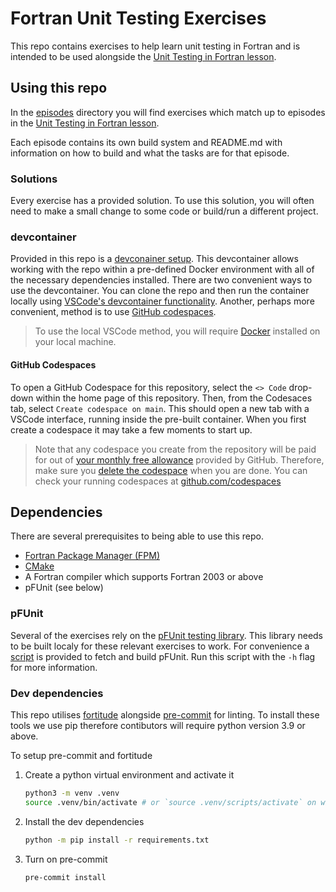# Fortran Unit Testing Exercises

This repo contains exercises to help learn unit testing in Fortran and is intended to be used alongside the
[Unit Testing in Fortran lesson](https://github-pages.arc.ucl.ac.uk/fortran-unit-testing-lesson/).

## Using this repo

In the [episodes](./episodes/) directory you will find exercises which match up to episodes in the
[Unit Testing in Fortran lesson](https://github-pages.arc.ucl.ac.uk/fortran-unit-testing-lesson/).

Each episode contains its own build system and README.md with information on how to build and what the tasks are for that episode.

### Solutions

Every exercise has a provided solution. To use this solution, you will often need to make a small change to some code or build/run a different project. 

### devcontainer

Provided in this repo is a [devconainer setup](./.devcontainer/). This devcontainer allows working with the repo within a pre-defined Docker environment with
all of the necessary dependencies installed. There are two convenient ways to use the devcontainer. You can clone the repo and then run the container locally
using [VSCode's devcontainer functionality](https://code.visualstudio.com/docs/devcontainers/containers). Another, perhaps more convenient, method is to use
[GitHub codespaces](https://github.com/features/codespaces). 

> To use the local VSCode method, you will require [Docker](https://www.docker.com/) installed on your local machine.


#### GitHub Codespaces

To open a GitHub Codespace for this repository, select the `<> Code` drop-down within the home page of this repository. Then, from the Codesaces tab, select
`Create codespace on main`. This should open a new tab with a VSCode interface, running inside the pre-built container. When you first create a codespace it
may take a few moments to start up. 

> Note that any codespace you create from the repository will be paid for out of 
> [your monthly free allowance](https://docs.github.com/en/billing/concepts/product-billing/github-codespaces#monthly-included-storage-and-core-hours-for-personal-accounts)
> provided by GitHub. Therefore, make sure you [delete the codespace](https://docs.github.com/en/codespaces/developing-in-a-codespace/deleting-a-codespace) when you are done.
> You can check your running codespaces at [github.com/codespaces](https://github.com/codespaces)

## Dependencies

There are several prerequisites to being able to use this repo. 

- [Fortran Package Manager (FPM)](https://fpm.fortran-lang.org/)
- [CMake](https://cmake.org/)
- A Fortran compiler which supports Fortran 2003 or above
- pFUnit (see below)

### pFUnit 

Several of the exercises rely on the [pFUnit testing library](https://github.com/Goddard-Fortran-Ecosystem/pFUnit). This library needs to be built localy for
these relevant exercises to work. For convenience a [script](./scripts/build-pfunit.sh) is provided to fetch and build pFUnit. Run this script with the `-h`
flag for more information.

### Dev dependencies

This repo utilises [fortitude](https://fortitude.readthedocs.io/en/stable/) alongside [pre-commit](https://pre-commit.com/) for linting. To install these tools
we use pip therefore contibutors will require python version 3.9 or above.

To setup pre-commit and fortitude
1. Create a python virtual environment and activate it
   ```sh
   python3 -m venv .venv
   source .venv/bin/activate # or `source .venv/scripts/activate` on windows
   ```
2. Install the dev dependencies
   ```sh
   python -m pip install -r requirements.txt
   ```
3. Turn on pre-commit
   ```sh
   pre-commit install
   ```
